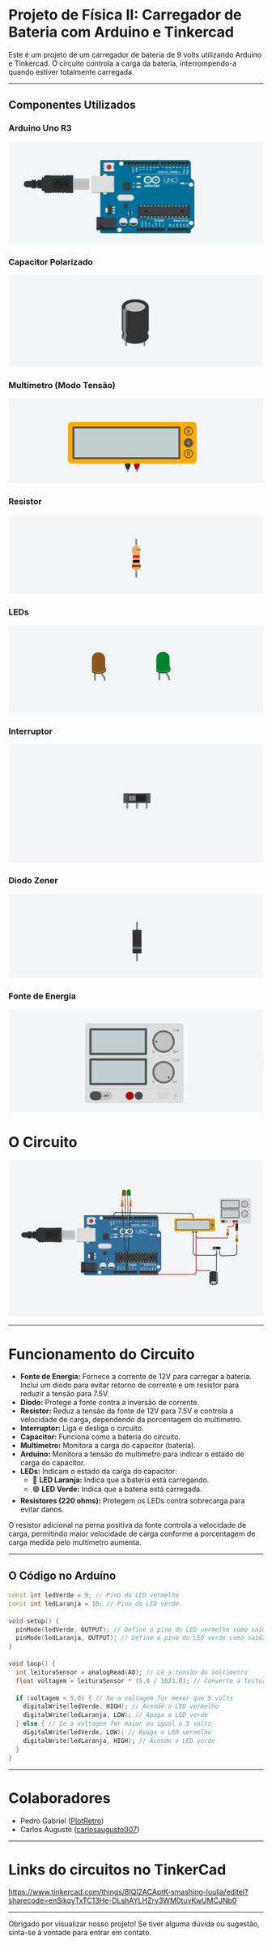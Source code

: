# Projeto de Física II: Carregador de Bateria com Arduino e Tinkercad
Este é um projeto de um carregador de bateria de 9 volts utilizando Arduino e Tinkercad. O circuito controla a carga da bateria, interrompendo-a quando estiver totalmente carregada.

---
## Componentes Utilizados

### Arduino Uno R3

![Arduino Uno R3](https://github.com/PlotRetro/Battery-Charger-Arduino/blob/main/assets/images/Arduino_Uno_R3.PNG)

### Capacitor Polarizado

![Capacitor Polarizado](https://github.com/PlotRetro/Battery-Charger-Arduino/blob/main/assets/images/Capacitor_Polarizado.PNG)

### Multímetro (Modo Tensão)

![Multímetro](https://github.com/PlotRetro/Battery-Charger-Arduino/blob/main/assets/images/Multimetro.PNG)

### Resistor

![Resistor](https://github.com/PlotRetro/Battery-Charger-Arduino/blob/main/assets/images/Resistor.PNG)

### LEDs

![LEDs](https://github.com/PlotRetro/Battery-Charger-Arduino/blob/main/assets/images/LEDs.PNG)

### Interruptor

![Interruptor](https://github.com/PlotRetro/Battery-Charger-Arduino/blob/main/assets/images/Interruptor.jpg)

### Diodo Zener

![Diodo Zener](https://github.com/PlotRetro/Battery-Charger-Arduino/blob/main/assets/images/Diodo_Zener.PNG)

### Fonte de Energia

![Fonte de Energia](https://github.com/PlotRetro/Battery-Charger-Arduino/blob/main/assets/images/Fonte_Energia.PNG)

# O Circuito

![Circuito](https://github.com/PlotRetro/Battery-Charger-Arduino/blob/main/assets/images/Circuito.jpg)

---
# Funcionamento do Circuito

- **Fonte de Energia:** Fornece a corrente de 12V para carregar a bateria. Inclui um diodo para evitar retorno de corrente e um resistor para reduzir a tensão para 7.5V.
- **Diodo:** Protege a fonte contra a inversão de corrente.
- **Resistor:** Reduz a tensão da fonte de 12V para 7.5V e controla a velocidade de carga, dependendo da porcentagem do multímetro.
- **Interruptor:** Liga e desliga o circuito.
- **Capacitor:** Funciona como a bateria do circuito.
- **Multímetro:** Monitora a carga do capacitor (bateria).
- **Arduino:** Monitora a tensão do multímetro para indicar o estado de carga do capacitor.
- **LEDs:** Indicam o estado da carga do capacitor:
  - 🔶 **LED Laranja:** Indica que a bateria está carregando.
  - 🟢 **LED Verde:** Indica que a bateria está carregada.
- **Resistores (220 ohms):** Protegem os LEDs contra sobrecarga para evitar danos.

O resistor adicional na perna positiva da fonte controla a velocidade de carga, permitindo maior velocidade de carga conforme a porcentagem de carga medida pelo multímetro aumenta.

---

## O Código no Arduíno

```cpp
const int ledVerde = 9; // Pino do LED vermelho
const int ledLaranja = 10; // Pino do LED verde

void setup() {
  pinMode(ledVerde, OUTPUT); // Define o pino do LED vermelho como saída
  pinMode(ledLaranja, OUTPUT); // Define o pino do LED verde como saída
}

void loop() {
  int leituraSensor = analogRead(A0); // Lê a tensão do voltímetro
  float voltagem = leituraSensor * (5.0 / 1023.0); // Converte a leitura para volts

  if (voltagem < 5.0) { // Se a voltagem for menor que 5 volts
    digitalWrite(ledVerde, HIGH); // Acende o LED vermelho
    digitalWrite(ledLaranja, LOW); // Apaga o LED verde
  } else { // Se a voltagem for maior ou igual a 5 volts
    digitalWrite(ledVerde, LOW); // Apaga o LED vermelho
    digitalWrite(ledLaranja, HIGH); // Acende o LED verde
  }
}
```
---

# Colaboradores

- Pedro Gabriel ([PlotRetro](https://github.com/PlotRetro))
- Carlos Augusto ([carlosaugusto007](https://github.com/carlosaugusto007))

---
# Links do circuitos no TinkerCad 

https://www.tinkercad.com/things/8IQl2ACAptK-smashing-luulia/editel?sharecode=enSikqyTxTC13He-DLshAYLHZry3WM0tuvKwUMCJNb0

---

Obrigado por visualizar nosso projeto! Se tiver alguma dúvida ou sugestão, sinta-se à vontade para entrar em contato.

